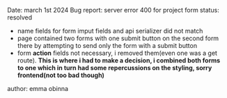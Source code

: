 Date: march 1st 2024
Bug report: server error 400 for project form
status: resolved 

* name fields for form imput fields and api serializer did not match
* page contained two forms with one submit button on the second form there by attempting to send only the form with a submit button
* form **action** fields not necessary, i removed them(even one was a get route).
**This is where i had to make a decision, i combined both forms to one which in turn had some repercussions on the styling, sorry frontend(not too bad though)**

author:
emma obinna
